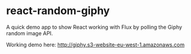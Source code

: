 # react-random-giphy

A quick demo app to show React working with Flux by polling the Giphy random image API.

Working demo here: http://giphy.s3-website-eu-west-1.amazonaws.com
